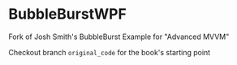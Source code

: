 # BubbleBurstWPF
Fork of Josh Smith's BubbleBurst Example for "Advanced MVVM"

Checkout branch `original_code` for the book's starting point
